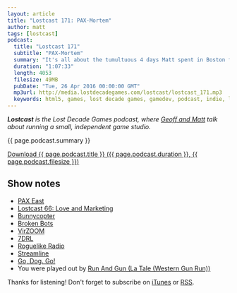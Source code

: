 ```yaml
---
layout: article
title: "Lostcast 171: PAX-Mortem"
author: matt
tags: [lostcast]
podcast:
  title: "Lostcast 171"
  subtitle: "PAX-Mortem"
  summary: "It's all about the tumultuous 4 days Matt spent in Boston for PAX East. Tons of gamers, cosplayers, and WOW LOSTCAST LISTENERS! Apparently a few of you live near Boston."
  duration: "1:07:33"
  length: 4053
  filesize: 49MB
  pubDate: "Tue, 26 Apr 2016 00:00:00 GMT"
  mp3url: http://media.lostdecadegames.com/lostcast/lostcast_171.mp3
  keywords: html5, games, lost decade games, gamedev, podcast, indie, lostcast
---
```

_**Lostcast** is the Lost Decade Games podcast, where [Geoff and Matt](/about/) talk about running a small, independent game studio._

{{ page.podcast.summary }}

<a class="download-podcast" href="{{ page.podcast.mp3url }}">
	Download {{ page.podcast.title }} ({{ page.podcast.duration }}, {{ page.podcast.filesize }})
</a>

## Show notes

* [PAX East](http://east.paxsite.com/)
* [Lostcast 66: Love and Marketing](http://www.lostdecadegames.com/lostcast-66/)
* [Bunnycopter](http://www.bunnycopter.com/)
* [Broken Bots](http://store.steampowered.com/app/366620/)
* [VirZOOM](http://virzoom.com/)
* [7DRL](http://7drl.org/)
* [Roguelike Radio](http://www.roguelikeradio.com/)
* [Streamline](https://www.twitch.tv/proletariat_inc)
* [Go, Dog. Go!](http://www.amazon.com/Go-Dog-P-D-Eastmans-Things/dp/067988629X)
* You were played out by [Run And Gun (La Tale (Western Gun Run))](http://music.gamechops.com/track/run-and-gun-la-tale-western-gun-run)

Thanks for listening! Don't forget to subscribe on [iTunes](http://itunes.apple.com/us/podcast/lostcast/id481950724) or [RSS](/lostcast.xml).
